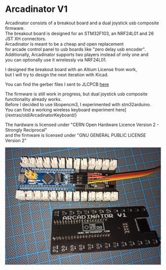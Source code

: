 # Arcadinator V1
Arcadinator consists of a breakout board and a dual joystick usb composite firmware.  
The breakout board is designed for an STM32F103, an NRF24L01 and 26 JST XH connectors.  
Arcadinator is meant to be a cheap and open replacement  
for arcade control panel to usb boards like "zero delay usb encoder".  
Additionally, Arcadinator supports two players instead of only one and  
you can optionally use it wirelessly via NRF24L01.

I designed the breakout board with an Altium License from work,  
but I will try to design the next iteration with Kicad.  

You can find the gerber files I sent to JLCPCB [here](/extras/production/gerber.zip)  

The firmware is still work in progress, but dual joystick usb composite functionality already works.  
Before I decided to use libopencm3, I experimented with stm32arduino.  
You can find a working wireless keyboard experiment here](/extras/old/ArcadinatorKeyboard/)

The hardware is licensed under "CERN Open Hardware Licence Version 2 - Strongly Reciprocal"  
and the firmware is licensed under "GNU GENERAL PUBLIC LICENSE Version 2"  

![Assembled Board](extras/img/board.jpg?raw=true "Assembled Board")


